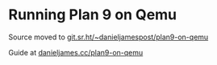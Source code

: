 # Running Plan 9 on Qemu

Source moved to [git.sr.ht/~danieljamespost/plan9-on-qemu](https://git.sr.ht/~danieljamespost/plan9-on-qemu)

Guide at [danieljames.cc/plan9-on-qemu](https://danieljames.cc/plan9-on-qemu/)
